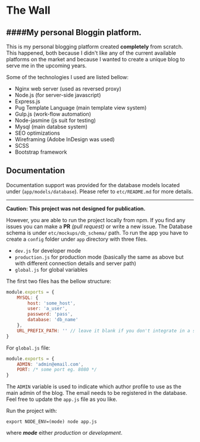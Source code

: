 # The Wall
####My personal Bloggin platform.
---

This is my personal blogging platform created **completely** from scratch. This happened, both because I didn't like any of the current available platforms on the market and because I wanted to create a unique blog to serve me in the upcoming years. 

Some of the technologies I used are listed bellow:

- Nginx web server (used as reversed proxy)
- Node.js (for server-side javascript)
- Express.js
- Pug Template Language (main template view system)
- Gulp.js (work-flow automation)
- Node-jasmine (js suit for testing)
- Mysql (main databse system)
- SEO optimizations
- Wireframing (Adobe InDesign was used)
- SCSS
- Bootstrap framework 

## Documentation

Documentation support was provided for the database models located under (`app/models/database`). Please refer to `etc/README.md` for more details.

---

**Caution: This project was not designed for publication.**

 However, you are able to run the project locally from npm. If you find any issues you can make a **PR** *(pull request)* or write a new issue. The Database schema is under `etc/mockups/db_schema/` path. To run the app you have to create a `config` folder under `app` directory with three files. 

- `dev.js` for developer mode
- `production.js` for production mode (basically the same as above but with different connection details and server path)
- `global.js` for global variables

The first two files has the bellow structure:

```javascript
module.exports = {
    MYSQL: {
        host: 'some_host',
        user: 'a_user',
        password: 'pass',
        database: 'db_name'
    },
    URL_PREFIX_PATH: '' // leave it blank if you don't integrate in a specific sub folder on a server
}
```

For `global.js` file:

```javascript
module.exports = {
    ADMIN: 'admin@email.com',
    PORT: /* some port eg. 8080 */
}
```

The `ADMIN` variable is used to indicate which author profile to use as the main admin of the blog. The email needs to be registered in the database. Feel free to update the `app.js` file as you like. 

Run the project with:

`export NODE_ENV=(mode) node app.js`

where ***mode*** either *production* or *development*.

